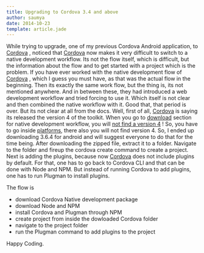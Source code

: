 ```yaml
---
title: Upgrading to Cordova 3.4 and above
author: saumya
date: 2014-10-23
template: article.jade
---
```


While trying to upgrade, one of my previous Cordova Android application, to [Cordova][1] , noticed that [Cordova][1] now makes it very difficult to switch to a native development workflow. Its not the flow itself, which is difficult, but the information about the flow and to get started with a project which is the problem. If you have ever worked with the native development flow of [Cordova][1] , which I guess you must have, as that was the actual flow in the beginning. Then its exactly the same work flow, but the thing is, its not mentioned anywhere. And in between these, they had introduced a web development workflow and tried forcing to use it. Which itself is not clear and then combined the native workflow with it. Good that, that period is over. But its not clear at all from the docs.
Well, first of all, [Cordova][1] is saying its released the version 4 of the toolkit. When you go to [download][2] section for native development workflow, you will [not find a version 4][3] ! So, you have to go inside [platforms][4], there also you will not find version 4. So, I ended up downloading 3.6.4 for android and will suggest everyone to do that for the time being. After downloading the zipped file, extract it to a folder. Navigate to the folder and fireup the cordova create command to create a project.
Next is adding the plugins, because now [Cordova][1] does not include plugins by default. For that, one has to go back to Cordova CLI and that can be done with Node and NPM. But instead of running Cordova to add plugins, one has to run Plugman to install plugins.

The flow is 
- download Cordova Native development package
- download Node and NPM
- install Cordova and Plugman through NPM
- create project from inside the dowloaded Cordova folder
- navigate to the project folder
- run the Plugman command to add plugins to the project




Happy Coding.












[1]: http://cordova.apache.org/
[2]: http://cordova.apache.org/#download
[3]: https://www.apache.org/dist/cordova/
[4]: https://www.apache.org/dist/cordova/platforms/

